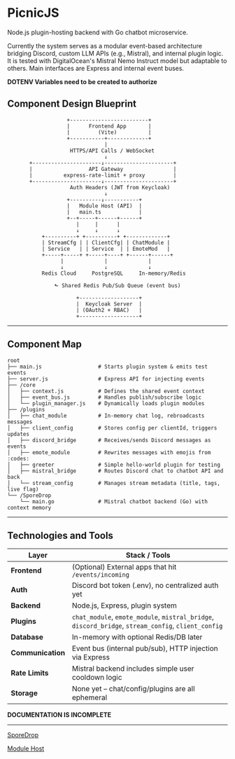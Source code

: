 # PicnicJS

Node.js plugin-hosting backend with Go chatbot microservice.

Currently the system serves as a modular event-based architecture bridging Discord, custom LLM APIs (e.g., Mistral), and internal plugin logic. It is tested with DigitalOcean's Mistral Nemo Instruct model but adaptable to others. Main interfaces are Express and internal event buses.

**DOTENV Variables need to be created to authorize**

## Component Design Blueprint

                       +-------------------------+
                       |      Frontend App       |
                       |         (Vite)          |
                       +-----------+-------------+
                                   |
                        HTTPS/API Calls / WebSocket
                                   ↓
           +----------------------↓----------------------+
           |                  API Gateway                |
           |          express-rate-limit + proxy         |
           +----------------------↓----------------------+
                        Auth Headers (JWT from Keycloak)
                                   ↓
                       +----------↓-----------+
                       |   Module Host (API)  |
                       |   main.ts            |
                       +--+-----+------+------+
                          |     |      |
                          ↓     ↓      ↓
               +----------+ +----------+ +-------------+
               | StreamCfg | | ClientCfg| | ChatModule |
               | Service   | | Service  | | EmoteMod   |
               +-----+-----+ +-----+----+ +------+------+
                     |             |             |
                     ↓             ↓             ↓
               Redis Cloud     PostgreSQL     In-memory/Redis

                   ⬑ Shared Redis Pub/Sub Queue (event bus)

                          +-------------------+
                          |  Keycloak Server  |
                          | (OAuth2 + RBAC)   |
                          +-------------------+

---

## Component Map

```
root
├── main.js                  # Starts plugin system & emits test events
├── server.js                # Express API for injecting events
├── /core
│   ├── context.js           # Defines the shared event context
│   ├── event_bus.js         # Handles publish/subscribe logic
│   └── plugin_manager.js    # Dynamically loads plugin modules
├── /plugins
│   ├── chat_module          # In-memory chat log, rebroadcasts messages
│   ├── client_config        # Stores config per clientId, triggers updates
│   ├── discord_bridge       # Receives/sends Discord messages as events
│   ├── emote_module         # Rewrites messages with emojis from :codes:
│   ├── greeter              # Simple hello-world plugin for testing
│   ├── mistral_bridge       # Routes Discord chat to chatbot API and back
│   └── stream_config        # Manages stream metadata (title, tags, live flag)
└── /SporeDrop
    └── main.go              # Mistral chatbot backend (Go) with context memory
```

---

## Technologies and Tools

| Layer             | Stack / Tools                                                                                       |
| ----------------- | --------------------------------------------------------------------------------------------------- |
| **Frontend**      | (Optional) External apps that hit `/events/incoming`                                                |
| **Auth**          | Discord bot token (.env), no centralized auth yet                                                   |
| **Backend**       | Node.js, Express, plugin system                                                                     |
| **Plugins**       | `chat_module`, `emote_module`, `mistral_bridge`, `discord_bridge`, `stream_config`, `client_config` |
| **Database**      | In-memory with optional Redis/DB later                                                              |
| **Communication** | Event bus (internal pub/sub), HTTP injection via Express                                            |
| **Rate Limits**   | Mistral backend includes simple user cooldown logic                                                 |
| **Storage**       | None yet – chat/config/plugins are all ephemeral                                                    |


**DOCUMENTATION IS INCOMPLETE**

---

[SporeDrop](/#documentation/SporeDrop.md)

[Module Host](/#documentation/module_host.md)
